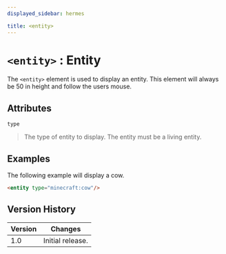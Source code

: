 ```yaml
---
displayed_sidebar: hermes

title: <entity>
---
```


# `<entity>` : Entity

The `<entity>` element is used to display an entity.
This element will always be 50 in height and follow the users mouse.

## Attributes

`type`
> The type of entity to display.
> The entity must be a living entity.

## Examples

The following example will display a cow.

```html
<entity type="minecraft:cow"/>
```

## Version History

| Version | Changes |
| ------- | ------- |
| 1.0     | Initial release. |